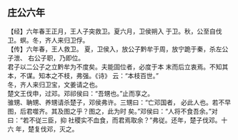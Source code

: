 ## 庄公六年

【经】六年春王正月，王人子突救卫。夏六月，卫侯朔入
于卫。秋，公至自伐卫。螟。冬，齐人来归卫俘。  
【传】六年春，王人救卫。
夏，卫侯入，放公子黔牟于周，放宁跪于秦，杀左公子泄、
右公子职，乃即位。  
君子以二公子之立黔牟为不度矣。夫能固位者，必度于本
末而后立衷焉。不知其本，不谋。知本之不枝，弗强。《诗》
云：“本枝百世。”  
冬，齐人来归卫宝，文姜请之也。  
楚文王伐申，过邓。邓祁侯曰：“吾甥也。”止而享之。  
骓甥、聃甥、养甥请杀楚子，邓侯弗许。三甥曰：“亡邓国者，
必此人也。若不早图，后君噬齐。其及图之乎？图之，此为时
矣。”邓侯曰：“人将不食吾余。”对曰：“若不従三臣，抑
社稷实不血食，而君焉取余？”弗従。还年，楚子伐邓。十六
年，楚复伐邓，灭之。  

